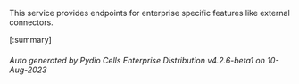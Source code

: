 






This service provides endpoints for enterprise specific features like external connectors.

[:summary]

###### Auto generated by Pydio Cells Enterprise Distribution v4.2.6-beta1 on 10-Aug-2023
